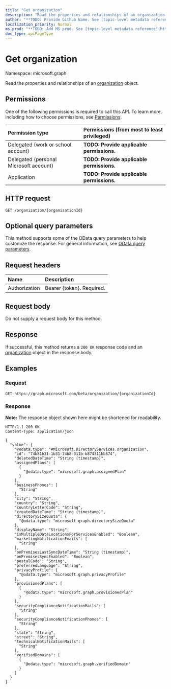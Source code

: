 ```yaml
---
title: "Get organization"
description: "Read the properties and relationships of an organization object."
author: "**TODO: Provide Github Name. See [topic-level metadata reference](https://msgo.azurewebsites.net/add/document/guidelines/metadata.html#topic-level-metadata)**"
localization_priority: Normal
ms.prod: "**TODO: Add MS prod. See [topic-level metadata reference](https://msgo.azurewebsites.net/add/document/guidelines/metadata.html#topic-level-metadata)**"
doc_type: apiPageType
---
```


# Get organization
Namespace: microsoft.graph

Read the properties and relationships of an [organization](../resources/organization.md) object.

## Permissions
One of the following permissions is required to call this API. To learn more, including how to choose permissions, see [Permissions](/graph/permissions-reference).

|Permission type|Permissions (from most to least privileged)|
|:---|:---|
|Delegated (work or school account)|**TODO: Provide applicable permissions.**|
|Delegated (personal Microsoft account)|**TODO: Provide applicable permissions.**|
|Application|**TODO: Provide applicable permissions.**|

## HTTP request

<!-- {
  "blockType": "ignored"
}
-->
``` http
GET /organization/{organizationId}
```

## Optional query parameters
This method supports some of the OData query parameters to help customize the response. For general information, see [OData query parameters](/graph/query-parameters).

## Request headers
|Name|Description|
|:---|:---|
|Authorization|Bearer {token}. Required.|

## Request body
Do not supply a request body for this method.

## Response

If successful, this method returns a `200 OK` response code and an [organization](../resources/organization.md) object in the response body.

## Examples

### Request
<!-- {
  "blockType": "request",
  "name": "get_organization"
}
-->
``` http
GET https://graph.microsoft.com/beta/organization/{organizationId}
```


### Response
**Note:** The response object shown here might be shortened for readability.
<!-- {
  "blockType": "response",
  "truncated": true,
  "@odata.type": "Microsoft.DirectoryServices.organization"
}
-->
``` http
HTTP/1.1 200 OK
Content-Type: application/json

{
  "value": {
    "@odata.type": "#Microsoft.DirectoryServices.organization",
    "id": "74b81b31-1b31-74b8-311b-b874311bb874",
    "deletedDateTime": "String (timestamp)",
    "assignedPlans": [
      {
        "@odata.type": "microsoft.graph.assignedPlan"
      }
    ],
    "businessPhones": [
      "String"
    ],
    "city": "String",
    "country": "String",
    "countryLetterCode": "String",
    "createdDateTime": "String (timestamp)",
    "directorySizeQuota": {
      "@odata.type": "microsoft.graph.directorySizeQuota"
    },
    "displayName": "String",
    "isMultipleDataLocationsForServicesEnabled": "Boolean",
    "marketingNotificationEmails": [
      "String"
    ],
    "onPremisesLastSyncDateTime": "String (timestamp)",
    "onPremisesSyncEnabled": "Boolean",
    "postalCode": "String",
    "preferredLanguage": "String",
    "privacyProfile": {
      "@odata.type": "microsoft.graph.privacyProfile"
    },
    "provisionedPlans": [
      {
        "@odata.type": "microsoft.graph.provisionedPlan"
      }
    ],
    "securityComplianceNotificationMails": [
      "String"
    ],
    "securityComplianceNotificationPhones": [
      "String"
    ],
    "state": "String",
    "street": "String",
    "technicalNotificationMails": [
      "String"
    ],
    "verifiedDomains": [
      {
        "@odata.type": "microsoft.graph.verifiedDomain"
      }
    ]
  }
}
```

